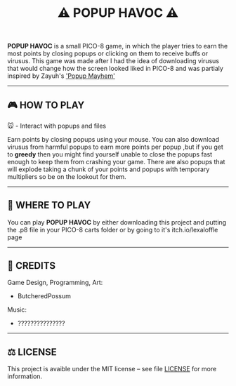 <h1 align='center'>⚠️ POPUP HAVOC ⚠️</h1><br>

**POPUP HAVOC** is a small PICO-8 game, in which the player tries to earn the most points by closing popups or clicking on them to receive buffs or virusus. This game was made after I had the idea of downloading virusus that would change how the screen looked liked in PICO-8 and was partialy inspired by Zayuh's ['Popup Mayhem'](https://zayuhgames.itch.io/virus-mayhem)<br>

---

## 🎮 HOW TO PLAY 

🐭 - Interact with popups and files

Earn points by closing popups using your mouse. You can also download virusus from harmful popups to earn more points per popup ,but if you get to **greedy** then you might find yourself unable to close the popups fast enough to keep them from crashing your game. There are also popups that will explode taking a chunk of your points and popups with temporary multipliers so be on the lookout for them.<br>

---

## 📍 WHERE TO PLAY  

You can play **POPUP HAVOC** by either downloading this project and putting the .p8 file in your PICO-8 carts folder or by going to it's itch.io/lexaloffle page<br>

---

## 📄 CREDITS 

Game Design, Programming, Art:
 - ButcheredPossum

Music:
 - ???????????????<br>

---

## ⚖️ LICENSE 

This project is avaible under the MIT license – see file [LICENSE](./LICENSE) for more information.


